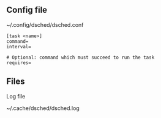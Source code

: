 ## Config file

~/.config/dsched/dsched.conf

    [task <name>]
    command=
    interval=

    # Optional: command which must succeed to run the task
    requires=

## Files

Log file

~/.cache/dsched/dsched.log
